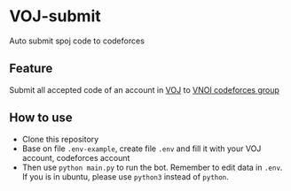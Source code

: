 # VOJ-submit
 Auto submit spoj code to codeforces
## Feature
Submit all accepted code of an account in [VOJ](http://vn.spoj.com/) to [VNOI codeforces group](https://codeforces.com/group/FLVn1Sc504)
## How to use
- Clone this repository 
- Base on file `.env-example`, create file `.env` and fill it with your VOJ account, codeforces account
- Then use `python main.py` to run the bot. Remember to edit data in `.env`. If you is in ubuntu, please use `python3` instead of `python`.